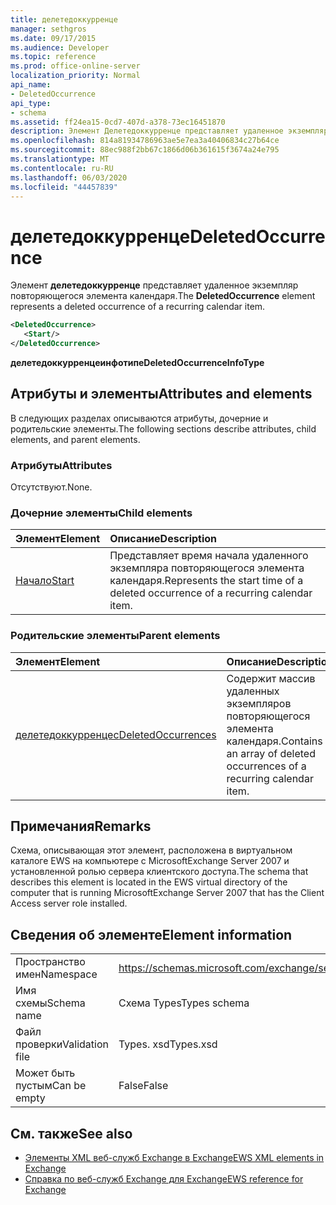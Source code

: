 ```yaml
---
title: делетедоккурренце
manager: sethgros
ms.date: 09/17/2015
ms.audience: Developer
ms.topic: reference
ms.prod: office-online-server
localization_priority: Normal
api_name:
- DeletedOccurrence
api_type:
- schema
ms.assetid: ff24ea15-0cd7-407d-a378-73ec16451870
description: Элемент Делетедоккурренце представляет удаленное экземпляр повторяющегося элемента календаря.
ms.openlocfilehash: 814a81934786963ae5e7ea3a40406834c27b64ce
ms.sourcegitcommit: 88ec988f2bb67c1866d06b361615f3674a24e795
ms.translationtype: MT
ms.contentlocale: ru-RU
ms.lasthandoff: 06/03/2020
ms.locfileid: "44457839"
---
```

# <a name="deletedoccurrence"></a><span data-ttu-id="bcfd0-103">делетедоккурренце</span><span class="sxs-lookup"><span data-stu-id="bcfd0-103">DeletedOccurrence</span></span>

<span data-ttu-id="bcfd0-104">Элемент **делетедоккурренце** представляет удаленное экземпляр повторяющегося элемента календаря.</span><span class="sxs-lookup"><span data-stu-id="bcfd0-104">The **DeletedOccurrence** element represents a deleted occurrence of a recurring calendar item.</span></span> 
  
```xml
<DeletedOccurrence>
   <Start/>
</DeletedOccurrence>
```

 <span data-ttu-id="bcfd0-105">**делетедоккурренцеинфотипе**</span><span class="sxs-lookup"><span data-stu-id="bcfd0-105">**DeletedOccurrenceInfoType**</span></span>
## <a name="attributes-and-elements"></a><span data-ttu-id="bcfd0-106">Атрибуты и элементы</span><span class="sxs-lookup"><span data-stu-id="bcfd0-106">Attributes and elements</span></span>

<span data-ttu-id="bcfd0-107">В следующих разделах описываются атрибуты, дочерние и родительские элементы.</span><span class="sxs-lookup"><span data-stu-id="bcfd0-107">The following sections describe attributes, child elements, and parent elements.</span></span>
  
### <a name="attributes"></a><span data-ttu-id="bcfd0-108">Атрибуты</span><span class="sxs-lookup"><span data-stu-id="bcfd0-108">Attributes</span></span>

<span data-ttu-id="bcfd0-109">Отсутствуют.</span><span class="sxs-lookup"><span data-stu-id="bcfd0-109">None.</span></span>
  
### <a name="child-elements"></a><span data-ttu-id="bcfd0-110">Дочерние элементы</span><span class="sxs-lookup"><span data-stu-id="bcfd0-110">Child elements</span></span>

|<span data-ttu-id="bcfd0-111">**Элемент**</span><span class="sxs-lookup"><span data-stu-id="bcfd0-111">**Element**</span></span>|<span data-ttu-id="bcfd0-112">**Описание**</span><span class="sxs-lookup"><span data-stu-id="bcfd0-112">**Description**</span></span>|
|:-----|:-----|
|[<span data-ttu-id="bcfd0-113">Начало</span><span class="sxs-lookup"><span data-stu-id="bcfd0-113">Start</span></span>](start.md) <br/> |<span data-ttu-id="bcfd0-114">Представляет время начала удаленного экземпляра повторяющегося элемента календаря.</span><span class="sxs-lookup"><span data-stu-id="bcfd0-114">Represents the start time of a deleted occurrence of a recurring calendar item.</span></span>  <br/> |
   
### <a name="parent-elements"></a><span data-ttu-id="bcfd0-115">Родительские элементы</span><span class="sxs-lookup"><span data-stu-id="bcfd0-115">Parent elements</span></span>

|<span data-ttu-id="bcfd0-116">**Элемент**</span><span class="sxs-lookup"><span data-stu-id="bcfd0-116">**Element**</span></span>|<span data-ttu-id="bcfd0-117">**Описание**</span><span class="sxs-lookup"><span data-stu-id="bcfd0-117">**Description**</span></span>|
|:-----|:-----|
|[<span data-ttu-id="bcfd0-118">делетедоккурренцес</span><span class="sxs-lookup"><span data-stu-id="bcfd0-118">DeletedOccurrences</span></span>](deletedoccurrences.md) <br/> |<span data-ttu-id="bcfd0-119">Содержит массив удаленных экземпляров повторяющегося элемента календаря.</span><span class="sxs-lookup"><span data-stu-id="bcfd0-119">Contains an array of deleted occurrences of a recurring calendar item.</span></span>  <br/> |
   
## <a name="remarks"></a><span data-ttu-id="bcfd0-120">Примечания</span><span class="sxs-lookup"><span data-stu-id="bcfd0-120">Remarks</span></span>

<span data-ttu-id="bcfd0-121">Схема, описывающая этот элемент, расположена в виртуальном каталоге EWS на компьютере с MicrosoftExchange Server 2007 и установленной ролью сервера клиентского доступа.</span><span class="sxs-lookup"><span data-stu-id="bcfd0-121">The schema that describes this element is located in the EWS virtual directory of the computer that is running MicrosoftExchange Server 2007 that has the Client Access server role installed.</span></span>
  
## <a name="element-information"></a><span data-ttu-id="bcfd0-122">Сведения об элементе</span><span class="sxs-lookup"><span data-stu-id="bcfd0-122">Element information</span></span>

|||
|:-----|:-----|
|<span data-ttu-id="bcfd0-123">Пространство имен</span><span class="sxs-lookup"><span data-stu-id="bcfd0-123">Namespace</span></span>  <br/> |https://schemas.microsoft.com/exchange/services/2006/types  <br/> |
|<span data-ttu-id="bcfd0-124">Имя схемы</span><span class="sxs-lookup"><span data-stu-id="bcfd0-124">Schema name</span></span>  <br/> |<span data-ttu-id="bcfd0-125">Схема Types</span><span class="sxs-lookup"><span data-stu-id="bcfd0-125">Types schema</span></span>  <br/> |
|<span data-ttu-id="bcfd0-126">Файл проверки</span><span class="sxs-lookup"><span data-stu-id="bcfd0-126">Validation file</span></span>  <br/> |<span data-ttu-id="bcfd0-127">Types. xsd</span><span class="sxs-lookup"><span data-stu-id="bcfd0-127">Types.xsd</span></span>  <br/> |
|<span data-ttu-id="bcfd0-128">Может быть пустым</span><span class="sxs-lookup"><span data-stu-id="bcfd0-128">Can be empty</span></span>  <br/> |<span data-ttu-id="bcfd0-129">False</span><span class="sxs-lookup"><span data-stu-id="bcfd0-129">False</span></span>  <br/> |
   
## <a name="see-also"></a><span data-ttu-id="bcfd0-130">См. также</span><span class="sxs-lookup"><span data-stu-id="bcfd0-130">See also</span></span>

- [<span data-ttu-id="bcfd0-131">Элементы XML веб-служб Exchange в Exchange</span><span class="sxs-lookup"><span data-stu-id="bcfd0-131">EWS XML elements in Exchange</span></span>](ews-xml-elements-in-exchange.md)  
- [<span data-ttu-id="bcfd0-132">Справка по веб-служб Exchange для Exchange</span><span class="sxs-lookup"><span data-stu-id="bcfd0-132">EWS reference for Exchange</span></span>](ews-reference-for-exchange.md)

